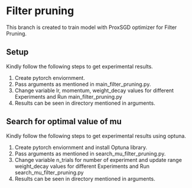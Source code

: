 # Filter pruning
This branch is created to train model with ProxSGD optimizer for Filter Pruning.

## Setup
Kindly follow the following steps to get experimental results.

1. Create pytorch enviornment.
2. Pass arguments as mentioned in main_filter_pruning.py.
3. Change variable lr, momentum, weight_decay values for different Experiments and Run main_filter_pruning.py 
4. Results can be seen in directory mentioned in arguments.

## Search for optimal value of mu
Kindly follow the following steps to get experimental results using optuna.

1. Create pytorch enviornment and install Optuna library.
2. Pass arguments as mentioned in search_mu_filter_pruning.py.
3. Change variable n_trials for number of experiment and update range weight_decay values for different Experiments and Run search_mu_filter_pruning.py 
4. Results can be seen in directory mentioned in arguments.




